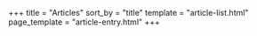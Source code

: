 +++
title = "Articles"
sort_by = "title"
template = "article-list.html"
page_template = "article-entry.html"
+++
